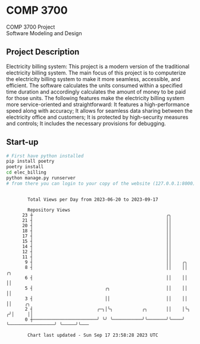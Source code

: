 # COMP 3700
COMP 3700 Project  
Software Modeling and Design
## Project Description
Electricity billing system: This project is a modern version of the traditional electricity billing system. The main focus of this project is to computerize the electricity billing system to make it more seamless, accessible, and efficient. The software calculates the units consumed within a specified time duration and accordingly calculates the amount of money to be paid for those units. The following features make the electricity billing system more service-oriented and straightforward: It features a high-performance speed along with accuracy; It allows for seamless data sharing between the electricity office and customers; It is protected by high-security measures and controls; It includes the necessary provisions for debugging.

## Start-up
```bash
# First have python installed
pip install poetry
poetry install
cd elec_billing
python manage.py runserver
# from there you can login to your copy of the website (127.0.0.1:8000), default creds are admin/admin
```

```

        Total Views per Day from 2023-06-20 to 2023-09-17

        Repository Views
      23 ┼                                                  ╭╮
      21 ┤                                                  ││
      20 ┤                                                  ││
      18 ┤                                                  ││
      17 ┤                                                  ││
      15 ┤                                                  ││
      14 ┤                                                  ││
      12 ┤                                                  ││
      11 ┤                                                  ││
       9 ┤                                                  ││    ╭╮
       8 ┤                                                  ││    ││                   ╭╮
       6 ┤                                                  ││    ││                   ││
       5 ┤                           ╭╮                     ││    ││                   ││
       3 ┤                           ││                     ││    ││                   ││     ╭╮
       2 ┤                        ╭─╮│╰╮           ╭╮       ││    │╰╮                 ╭╯│     ││
       0 ┼────────────────────────╯ ╰╯ ╰───────────╯╰───────╯╰────╯ ╰─────────────────╯ ╰─────╯╰───

        Chart last updated - Sun Sep 17 23:58:28 2023 UTC
        
```
